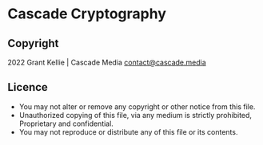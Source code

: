 # Cascade Cryptography 
## Copyright 
2022 Grant Kellie | Cascade Media <contact@cascade.media>

## Licence
- You may not alter or remove any copyright or other notice from this file.
- Unauthorized copying of this file, via any medium is strictly prohibited, Proprietary and confidential.
- You may not reproduce or distribute any of this file or its contents.
